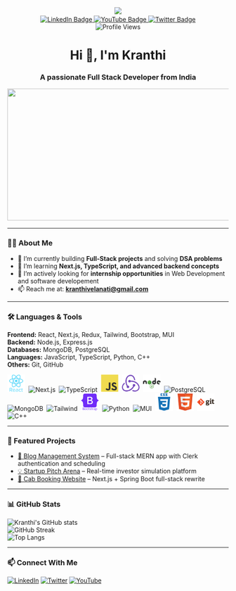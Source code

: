 <div id="header" align="center">
  <img src="https://media.giphy.com/media/M9gbBd9nbDrOTu1Mqx/giphy.gif" width="100"/>
  
  <div id="badges">
    <a href="your-linkedin-URL">
      <img src="https://img.shields.io/badge/LinkedIn-blue?style=for-the-badge&logo=linkedin&logoColor=white" alt="LinkedIn Badge"/>
    </a>
    <a href="your-youtube-URL">
      <img src="https://img.shields.io/badge/YouTube-red?style=for-the-badge&logo=youtube&logoColor=white" alt="YouTube Badge"/>
    </a>
    <a href="your-twitter-URL">
      <img src="https://img.shields.io/badge/Twitter-blue?style=for-the-badge&logo=twitter&logoColor=white" alt="Twitter Badge"/>
    </a>
  </div>
  
  <img src="https://komarev.com/ghpvc/?username=kranthi-77&style=flat-square&color=blue" alt="Profile Views"/>
</div>

<h1 align="center">Hi 👋, I'm Kranthi</h1>
<h3 align="center">A passionate Full Stack Developer from India</h3>

<div align="center">
  <img src="https://media.giphy.com/media/dWesBcTLavkZuG35MI/giphy.gif" width="600" height="300"/>
</div>

---

### 👨‍💻 About Me
- 🔭 I’m currently building **Full-Stack projects** and solving **DSA problems**  
- 🌱 I’m learning **Next.js, TypeScript, and advanced backend concepts**  
- 👯 I’m actively looking for **internship opportunities** in Web Development and software developement
- 📫 Reach me at: **kranthivelanati@gmail.com**

---

### 🛠️ Languages & Tools
**Frontend:** React, Next.js, Redux, Tailwind, Bootstrap, MUI  
**Backend:** Node.js, Express.js  
**Databases:** MongoDB, PostgreSQL  
**Languages:** JavaScript, TypeScript, Python, C++  
**Others:** Git, GitHub  

<div>
  <img src="https://github.com/devicons/devicon/blob/master/icons/react/react-original-wordmark.svg" title="React" alt="React" width="40" height="40"/>&nbsp;
  <img src="https://cdn.jsdelivr.net/gh/devicons/devicon@latest/icons/nextjs/nextjs-original-wordmark.svg" title="Next.js" alt="Next.js" width="40" height="40"/>&nbsp;
  <img src="https://cdn.jsdelivr.net/gh/devicons/devicon@latest/icons/typescript/typescript-original.svg" title="TypeScript" alt="TypeScript" width="40" height="40"/>&nbsp;
  <img src="https://github.com/devicons/devicon/blob/master/icons/javascript/javascript-original.svg" title="JavaScript" alt="JavaScript" width="40" height="40"/>&nbsp;
  <img src="https://github.com/devicons/devicon/blob/master/icons/redux/redux-original.svg" title="Redux" alt="Redux" width="40" height="40"/>&nbsp;
  <img src="https://github.com/devicons/devicon/blob/master/icons/nodejs/nodejs-original-wordmark.svg" title="NodeJS" alt="NodeJS" width="40" height="40"/>&nbsp;
  <img src="https://cdn.jsdelivr.net/gh/devicons/devicon@latest/icons/postgresql/postgresql-original-wordmark.svg" title="PostgreSQL" alt="PostgreSQL" width="40" height="40"/>&nbsp;
  <img src="https://cdn.jsdelivr.net/gh/devicons/devicon@latest/icons/mongodb/mongodb-original-wordmark.svg" title="MongoDB" alt="MongoDB" width="40" height="40"/>&nbsp;
  <img src="https://cdn.jsdelivr.net/gh/devicons/devicon@latest/icons/tailwindcss/tailwindcss-original-wordmark.svg" title="Tailwind" alt="Tailwind" width="40" height="40"/>&nbsp;
  <img src="https://github.com/devicons/devicon/blob/master/icons/bootstrap/bootstrap-plain-wordmark.svg" title="Bootstrap" alt="Bootstrap" width="40" height="40"/>&nbsp;
  <img src="https://cdn.jsdelivr.net/gh/devicons/devicon@latest/icons/python/python-original-wordmark.svg" title="Python" alt="Python" width="40" height="40"/>&nbsp;
  <img src="https://cdn.jsdelivr.net/gh/devicons/devicon@latest/icons/materialui/materialui-original.svg" title="MUI" alt="MUI" width="40" height="40"/>&nbsp;
  <img src="https://github.com/devicons/devicon/blob/master/icons/css3/css3-plain-wordmark.svg"  title="CSS3" alt="CSS" width="40" height="40"/>&nbsp;
  <img src="https://github.com/devicons/devicon/blob/master/icons/html5/html5-original.svg" title="HTML5" alt="HTML" width="40" height="40"/>&nbsp;
  <img src="https://github.com/devicons/devicon/blob/master/icons/git/git-original-wordmark.svg" title="Git" alt="Git" width="40" height="40"/>&nbsp;
  <img src="https://cdn.jsdelivr.net/gh/devicons/devicon@latest/icons/cplusplus/cplusplus-original.svg" title="C++" alt="C++" width="40" height="40"/>&nbsp;
</div>

---

### 🚀 Featured Projects
- [📖 Blog Management System](https://github.com/kranthi-77/blog-system) – Full-stack MERN app with Clerk authentication and scheduling  
- [💡 Startup Pitch Arena](https://github.com/kranthi-77/startup-pitch) – Real-time investor simulation platform  
- [🚖 Cab Booking Website](https://github.com/kranthi-77/cab-booking) – Next.js + Spring Boot full-stack rewrite  

---

### 📊 GitHub Stats
![Kranthi's GitHub stats](https://github-readme-stats.vercel.app/api?username=kranthi-77&show_icons=true&theme=radical)  
![GitHub Streak](https://streak-stats.demolab.com?user=kranthi-77&theme=radical&hide_border=true)  
![Top Langs](https://github-readme-stats.vercel.app/api/top-langs/?username=kranthi-77&layout=compact&theme=radical)

---

### 📫 Connect With Me
[![LinkedIn](https://img.shields.io/badge/LinkedIn-blue?logo=linkedin&logoColor=white)](your-linkedin-url)
[![Twitter](https://img.shields.io/badge/Twitter-blue?logo=twitter&logoColor=white)](your-twitter-url)
[![YouTube](https://img.shields.io/badge/YouTube-red?logo=youtube&logoColor=white)](your-youtube-url)
